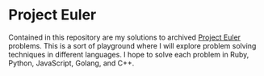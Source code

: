 # Project Euler

Contained in this repository are my solutions to archived [Project Euler](https://projecteuler.net/) problems. This is a sort of playground where I will explore problem solving techniques in different languages. I hope to solve each problem in Ruby, Python, JavaScript, Golang, and C++.
